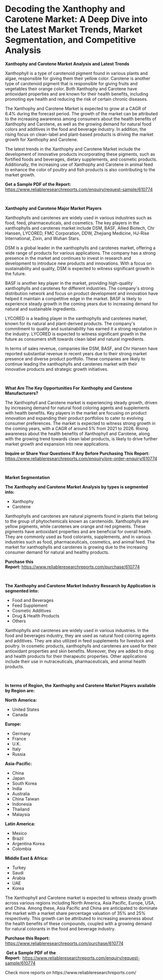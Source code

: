 <p><h1>Decoding the Xanthophy and Carotene Market: A Deep Dive into the Latest Market Trends, Market Segmentation, and Competitive Analysis</h1></p><p><strong>Xanthophy and Carotene Market Analysis and Latest Trends</strong></p>
<p><p>Xanthophyll is a type of carotenoid pigment found in various plants and algae, responsible for giving them their yellow color. Carotene is another type of carotenoid pigment that is responsible for giving fruits and vegetables their orange color. Both Xanthophy and Carotene have antioxidant properties and are known for their health benefits, including promoting eye health and reducing the risk of certain chronic diseases.</p><p>The Xanthophy and Carotene Market is expected to grow at a CAGR of 6.4% during the forecast period. The growth of the market can be attributed to the increasing awareness among consumers about the health benefits of Xanthophy and Carotene, as well as the growing demand for natural food colors and additives in the food and beverage industry. In addition, the rising focus on clean-label and plant-based products is driving the market growth for Xanthophy and Carotene.</p><p>The latest trends in the Xanthophy and Carotene Market include the development of innovative products incorporating these pigments, such as fortified foods and beverages, dietary supplements, and cosmetic products. Additionally, the increasing use of Xanthophy and Carotene in animal feed to enhance the color of poultry and fish products is also contributing to the market growth.</p></p>
<p><strong>Get a Sample PDF of the Report:&nbsp;</strong> <a href="https://www.reliableresearchreports.com/enquiry/request-sample/610774">https://www.reliableresearchreports.com/enquiry/request-sample/610774</a></p>
<p>&nbsp;</p>
<p><strong>Xanthophy and Carotene Major Market Players</strong></p>
<p><p>Xanthophylls and carotenes are widely used in various industries such as food, feed, pharmaceuticals, and cosmetics. The key players in the xanthophylls and carotenes market include DSM, BASF, Allied Biotech, Chr Hansen, LYCORED, FMC Corporation, DDW, Zhejiang Medicine, HJ-Rise International, Zixin, and Wuhan Stars. </p><p>DSM is a global leader in the xanthophylls and carotenes market, offering a wide range of products for various applications. The company has a strong presence in the market and continues to invest in research and development to introduce new products and innovations. With a focus on sustainability and quality, DSM is expected to witness significant growth in the future.</p><p>BASF is another key player in the market, providing high-quality xanthophylls and carotenes for different industries. The company's strong distribution network and focus on product development and innovation have helped it maintain a competitive edge in the market. BASF is likely to experience steady growth in the coming years due to increasing demand for natural and sustainable ingredients.</p><p>LYCORED is a leading player in the xanthophylls and carotenes market, known for its natural and plant-derived products. The company's commitment to quality and sustainability has earned it a strong reputation in the industry. LYCORED is expected to witness significant growth in the future as consumers shift towards clean label and natural ingredients.</p><p>In terms of sales revenue, companies like DSM, BASF, and Chr Hansen have reported substantial revenue in recent years due to their strong market presence and diverse product portfolio. These companies are likely to continue leading the xanthophylls and carotenes market with their innovative products and strategic growth initiatives.</p></p>
<p>&nbsp;</p>
<p><strong>What Are The Key Opportunities For Xanthophy and Carotene Manufacturers?</strong></p>
<p><p>The Xanthophyll and Carotene market is experiencing steady growth, driven by increasing demand for natural food coloring agents and supplements with health benefits. Key players in the market are focusing on product innovation and expanding their product portfolios to cater to evolving consumer preferences. The market is expected to witness strong growth in the coming years, with a CAGR of around 5% from 2021 to 2026. Rising awareness about the health benefits of Xanthophyll and Carotene, along with the growing trend towards clean label products, is likely to drive further market growth and expansion into new applications.</p></p>
<p><strong>Inquire or Share Your Questions If Any Before Purchasing This Report:</strong> <a href="https://www.reliableresearchreports.com/enquiry/pre-order-enquiry/610774">https://www.reliableresearchreports.com/enquiry/pre-order-enquiry/610774</a></p>
<p>&nbsp;</p>
<p><strong>Market Segmentation</strong></p>
<p><strong>The Xanthophy and Carotene Market Analysis by types is segmented into:</strong></p>
<p><ul><li>Xanthophy</li><li>Carotene</li></ul></p>
<p><p>Xanthophylls and carotenes are natural pigments found in plants that belong to the group of phytochemicals known as carotenoids. Xanthophylls are yellow pigments, while carotenes are orange and red pigments. These pigments have antioxidant properties and are beneficial for overall health. They are commonly used as food colorants, supplements, and in various industries such as food, pharmaceuticals, cosmetics, and animal feed. The market for xanthophylls and carotenes is growing due to the increasing consumer demand for natural and healthy products.</p></p>
<p><strong>Purchase this Report:&nbsp;</strong><a href="https://www.reliableresearchreports.com/purchase/610774">https://www.reliableresearchreports.com/purchase/610774</a></p>
<p>&nbsp;</p>
<p><strong>The Xanthophy and Carotene Market Industry Research by Application is segmented into:</strong></p>
<p><ul><li>Food and Beverages</li><li>Feed Supplement</li><li>Cosmetic Additives</li><li>Drug & Health Products</li><li>Others</li></ul></p>
<p><p>Xanthophylls and carotenes are widely used in various industries. In the food and beverages industry, they are used as natural food coloring agents and additives. They are also utilized in feed supplements for livestock and poultry. In cosmetic products, xanthophylls and carotenes are used for their antioxidant properties and skin benefits. Moreover, they are added to drug and health products for their therapeutic properties. Other applications include their use in nutraceuticals, pharmaceuticals, and animal health products.</p></p>
<p>&nbsp;</p>
<p><strong>In terms of Region, the Xanthophy and Carotene Market Players available by Region are:</strong></p>
<p>
    <p> <strong> North America: </strong>
        <ul>
            <li>United States</li>
            <li>Canada</li>
        </ul>
        </p> 
    <p> <strong> Europe: </strong>
        <ul>
            <li>Germany</li>
            <li>France</li>
            <li>U.K.</li>
            <li>Italy</li>
            <li>Russia</li>
        </ul>
        </p> 
    <p> <strong> Asia-Pacific: </strong>
        <ul>
            <li>China</li>
            <li>Japan</li>
            <li>South Korea</li>
            <li>India</li>
            <li>Australia</li>
            <li>China Taiwan</li>
            <li>Indonesia</li>
            <li>Thailand</li>
            <li>Malaysia</li>
        </ul>
        </p> 
    <p> <strong> Latin America: </strong>
        <ul>
            <li>Mexico</li>
            <li>Brazil</li>
            <li>Argentina Korea</li>
            <li>Colombia</li>
        </ul>
        </p> 
    <p> <strong> Middle East & Africa: </strong>
        <ul>
            <li>Turkey</li>
            <li>Saudi</li>
            <li>Arabia</li>
            <li>UAE</li>
            <li>Korea</li>
        </ul>
    </p>
    </p>
<p><p>The Xanthophyll and Carotene market is expected to witness steady growth across various regions including North America, Asia Pacific, Europe, USA, and China. Among these, Asia Pacific and China are anticipated to dominate the market with a market share percentage valuation of 35% and 25% respectively. This growth can be attributed to increasing awareness about the health benefits of these compounds, coupled with a growing demand for natural colorants in the food and beverage industry.</p></p>
<p><strong>Purchase this Report: </strong><a href="https://www.reliableresearchreports.com/purchase/610774">https://www.reliableresearchreports.com/purchase/610774</a></p>
<p>&nbsp;<strong>Get a Sample PDF of the Report:&nbsp;&nbsp;</strong><a href="https://www.reliableresearchreports.com/enquiry/request-sample/610774">https://www.reliableresearchreports.com/enquiry/request-sample/610774</a></p>
<p><strong></strong></p>
<p>Check more reports on https://www.reliableresearchreports.com/</p>